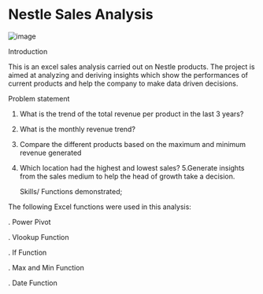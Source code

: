 # Nestle Sales Analysis



![image](https://github.com/PerfectAnny/Analysis-on-Nestle-Sales/assets/151845494/6a320976-73a6-46f1-b940-4da6449e6d69)



Introduction

This is an excel sales analysis carried out on  Nestle products. The project is aimed at analyzing and deriving insights which show the performances of current products and help the company to make data driven decisions.


Problem statement

1. What is the trend of the total revenue per product in the last 3 years?
2. What is the monthly revenue trend?
3. Compare the different products based on the maximum and minimum revenue generated
4. Which location had the highest and lowest sales? 5.Generate insights from the sales medium to help the head of growth take a decision.


   Skills/ Functions demonstrated;
   
 The following Excel functions were used in this analysis:

. Power Pivot

. Vlookup Function

. If Function

. Max and Min Function

. Date Function
